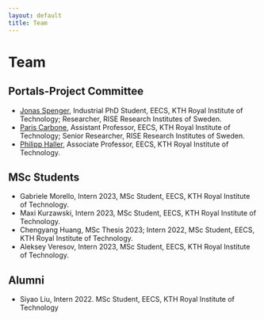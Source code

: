 ```yaml
---
layout: default
title: Team
---
```


# Team

## Portals-Project Committee
* [Jonas Spenger](https://www.kth.se/profile/jspenger), Industrial PhD Student, EECS, KTH Royal Institute of Technology; Researcher, RISE Research Institutes of Sweden.
* [Paris Carbone](https://www.kth.se/profile/parisc), Assistant Professor, EECS, KTH Royal Institute of Technology; Senior Researcher, RISE Research Institutes of Sweden.
* [Philipp Haller](https://www.kth.se/profile/phaller),
  Associate Professor, EECS, KTH Royal Institute of Technology.

## MSc Students
* Gabriele Morello, Intern 2023, MSc Student, EECS, KTH Royal Institute of Technology.
* Maxi Kurzawski, Intern 2023, MSc Student, EECS, KTH Royal Institute of Technology.
* Chengyang Huang, MSc Thesis 2023; Intern 2022, MSc Student, EECS, KTH Royal Institute of Technology.
* Aleksey Veresov, Intern 2023, MSc Student, EECS, KTH Royal Institute of Technology.

## Alumni
* Siyao Liu, Intern 2022. MSc Student, EECS, KTH Royal Institute of Technology
